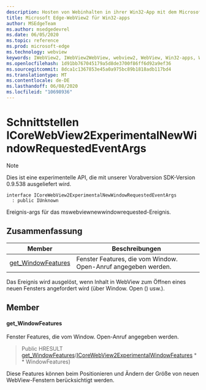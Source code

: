```yaml
---
description: Hosten von Webinhalten in ihrer Win32-App mit dem Microsoft Edge WebView2-Steuerelement
title: Microsoft Edge-WebView2 für Win32-apps
author: MSEdgeTeam
ms.author: msedgedevrel
ms.date: 06/05/2020
ms.topic: reference
ms.prod: microsoft-edge
ms.technology: webview
keywords: IWebView2, IWebView2WebView, webview2, WebView, Win32-apps, Win32, Edge, ICoreWebView2, ICoreWebView2Controller, Browser-Steuerelement, Edge-HTML
ms.openlocfilehash: 1d91bb767045179a5d8de3700f86ff6d92a9ef36
ms.sourcegitcommit: 8dca1c1367853e45a0a975bc89b1818adb117bd4
ms.translationtype: MT
ms.contentlocale: de-DE
ms.lasthandoff: 06/08/2020
ms.locfileid: "10698936"
---
```

# Schnittstellen ICoreWebView2ExperimentalNewWindowRequestedEventArgs 

> [!NOTE]
> Dies ist eine experimentelle API, die mit unserer Vorabversion SDK-Version 0.9.538 ausgeliefert wird.

```
interface ICoreWebView2ExperimentalNewWindowRequestedEventArgs
  : public IUnknown
```

Ereignis-args für das mswebviewnewwindowrequested-Ereignis.

## Zusammenfassung

 Member                        | Beschreibungen
--------------------------------|---------------------------------------------
[get_WindowFeatures](#get_windowfeatures) | Fenster Features, die vom Window. Open-Anruf angegeben werden.

Das Ereignis wird ausgelöst, wenn Inhalt in WebView zum Öffnen eines neuen Fensters angefordert wird (über Window. Open () usw.).

## Member

#### get_WindowFeatures 

Fenster Features, die vom Window. Open-Anruf angegeben werden.

> Public HRESULT [get_WindowFeatures](#get_windowfeatures)([ICoreWebView2ExperimentalWindowFeatures](icorewebview2experimentalwindowfeatures.md) * * WindowFeatures)

Diese Features können beim Positionieren und Ändern der Größe von neuen WebView-Fenstern berücksichtigt werden.


